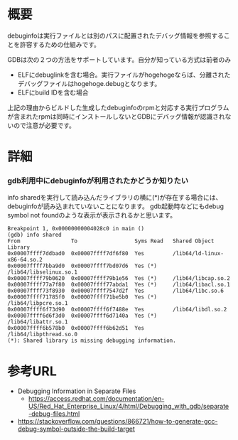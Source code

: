 # 概要
debuginfoは実行ファイルとは別のパスに配置されたデバッグ情報を参照することを許容するための仕組みです。


GDBは次の２つの方法をサポートしています。自分が知っている方式は前者のみ
- ELFにdebuglinkを含む場合。実行ファイルがhogehogeならば、分離されたデバッグファイルはhogehoge.debugとなります。
- ELFにbuild IDを含む場合

上記の理由からビルドした生成したdebuginfoのrpmと対応する実行プログラムが含まれたrpmは同時にインストールしないとGDBにデバッグ情報が認識されないので注意が必要です。


# 詳細

### gdb利用中にdebuginfoが利用されたかどうか知りたい
info sharedを実行して読み込んだライブラリの横に(\*)が存在する場合には、debuginfoが読み込まれていないことになります。
gdb起動時などにもdebug symbol not foundのような表示が表示されるかと思います。
```
Breakpoint 1, 0x00000000004028c0 in main ()
(gdb) info shared
From                To                  Syms Read   Shared Object Library
0x00007ffff7ddbad0  0x00007ffff7df6f80  Yes         /lib64/ld-linux-x86-64.so.2
0x00007ffff7bba9d0  0x00007ffff7bd07d6  Yes (*)     /lib64/libselinux.so.1
0x00007ffff79b0620  0x00007ffff79b1e56  Yes (*)     /lib64/libcap.so.2
0x00007ffff77a7f80  0x00007ffff77abda1  Yes (*)     /lib64/libacl.so.1
0x00007ffff73f8930  0x00007ffff7547d2f  Yes         /lib64/libc.so.6
0x00007ffff71785f0  0x00007ffff71be5b0  Yes (*)     /lib64/libpcre.so.1
0x00007ffff6f73d90  0x00007ffff6f7488e  Yes         /lib64/libdl.so.2
0x00007ffff6d6f3d0  0x00007ffff6d7140a  Yes (*)     /lib64/libattr.so.1
0x00007ffff6b578b0  0x00007ffff6b62d51  Yes         /lib64/libpthread.so.0
(*): Shared library is missing debugging information.
```

# 参考URL
- Debugging Information in Separate Files
  - https://access.redhat.com/documentation/en-US/Red_Hat_Enterprise_Linux/4/html/Debugging_with_gdb/separate-debug-files.html
- https://stackoverflow.com/questions/866721/how-to-generate-gcc-debug-symbol-outside-the-build-target

